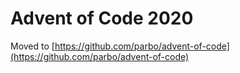 # Advent of Code 2020

Moved to [https://github.com/parbo/advent-of-code](https://github.com/parbo/advent-of-code)
